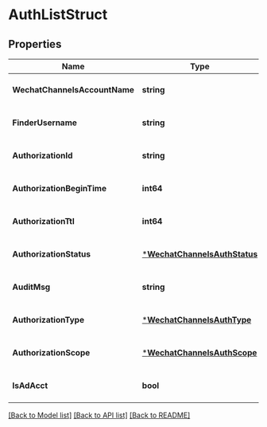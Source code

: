 # AuthListStruct

## Properties
Name | Type | Description | Notes
------------ | ------------- | ------------- | -------------
**WechatChannelsAccountName** | **string** |  | [optional] [default to null]
**FinderUsername** | **string** |  | [optional] [default to null]
**AuthorizationId** | **string** |  | [optional] [default to null]
**AuthorizationBeginTime** | **int64** |  | [optional] [default to null]
**AuthorizationTtl** | **int64** |  | [optional] [default to null]
**AuthorizationStatus** | [***WechatChannelsAuthStatus**](WechatChannelsAuthStatus.md) |  | [optional] [default to null]
**AuditMsg** | **string** |  | [optional] [default to null]
**AuthorizationType** | [***WechatChannelsAuthType**](WechatChannelsAuthType.md) |  | [optional] [default to null]
**AuthorizationScope** | [***WechatChannelsAuthScope**](WechatChannelsAuthScope.md) |  | [optional] [default to null]
**IsAdAcct** | **bool** |  | [optional] [default to null]

[[Back to Model list]](../README.md#documentation-for-models) [[Back to API list]](../README.md#documentation-for-api-endpoints) [[Back to README]](../README.md)



